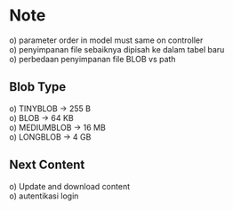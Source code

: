 # Note
o) parameter order in model must same on controller\
o) penyimpanan file sebaiknya dipisah ke dalam tabel baru\
o) perbedaan penyimpanan file BLOB vs path

## Blob Type
o) TINYBLOB -> 255 B\
o) BLOB -> 64 KB\
o) MEDIUMBLOB -> 16 MB\
o) LONGBLOB -> 4 GB

## Next Content
o) Update and download content\
o) autentikasi login